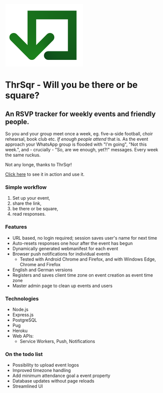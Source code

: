 ![ThrSqr logo](./public/images/thrsqrlogo.png)

# ThrSqr - Will you be there or be square?

## An RSVP tracker for weekly events and friendly people.

So you and your group meet once a week, eg. five-a-side football, choir rehearsal, book club etc. _If enough people attend_ that is. As the event approach your WhatsApp group is flooded with "I'm going", "Not this week.", and - crucially - "So, are we enough, yet?!" messages. Every week the same ruckus. 

Not any longe, thanks to ThrSqr! 

[Click here](https://thrsqr.hrmn.dev) to see it in action and use it.

### Simple workflow

1. Set up your event,
2. share the link,
3. be there or be square,
4. read responses.

### Features

* URL based, no login required; session saves user's name for next time 
* Auto-resets responses one hour after the event has begun
* Dynamically generated webmanifest for each event
* Browser push notifications for individual events
  - Tested with Android Chrome and Firefox, and with Windows Edge, Chrome and Firefox
* English and German versions
* Registers and saves client time zone on event creation as event time zone
* Master admin page to clean up events and users

### Technologies

* Node.js
* Express.js
* PostgreSQL
* Pug
* Heroku
* Web APIs:
  - Service Workers, Push, Notifications

### On the todo list

* Possibility to upload event logos
* Improved timezone handling
* Add minimum attendance goal a event property
* Database updates without page reloads
* Streamlined UI